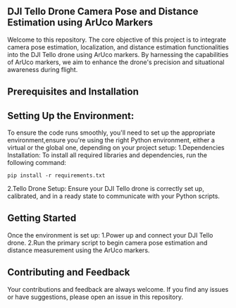## DJI Tello Drone Camera Pose and Distance Estimation using ArUco Markers

Welcome to this repository. The core objective of this project is to integrate camera pose estimation, localization, and distance estimation functionalities into the DJI Tello drone using ArUco markers. By harnessing the capabilities of ArUco markers, we aim to enhance the drone's precision and situational awareness during flight.

## Prerequisites and Installation

## Setting Up the Environment:

To ensure the code runs smoothly, you'll need to set up the appropriate environment,ensure you're using the right Python environment, either a virtual or the global one, depending on your project setup:
1.Dependencies Installation: To install all required libraries and dependencies, run the following command:
```
pip install -r requirements.txt

```
2.Tello Drone Setup: Ensure your DJI Tello drone is correctly set up, calibrated, and in a ready state to communicate with your Python scripts.

## Getting Started

Once the environment is set up:
1.Power up and connect your DJI Tello drone.
2.Run the primary script to begin camera pose estimation and distance measurement using the ArUco markers.

## Contributing and Feedback

Your contributions and feedback are always welcome. If you find any issues or have suggestions, please open an issue in this repository.
